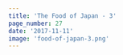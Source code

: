 ```yaml
---
title: 'The Food of Japan - 3'
page_number: 27
date: '2017-11-11'
image: 'food-of-japan-3.png'
---
```

